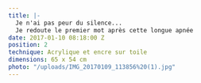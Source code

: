 ```yaml
---
title: |-
  Je n'ai pas peur du silence...
  Je redoute le premier mot après cette longue apnée
date: 2017-01-10 08:18:00 Z
position: 2
technique: Acrylique et encre sur toile
dimensions: 65 x 54 cm
photo: "/uploads/IMG_20170109_113856%20(1).jpg"
---
```



